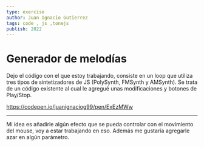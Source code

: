 ```yaml
---
type: exercise
author: Juan Ignacio Gutierrez 
tags: code , js ,tonejs
publish: 2022
---
```


# Generador de melodías

Dejo el código con el que estoy trabajando, consiste en un loop que utiliza tres tipos de sintetizadores de JS (PolySynth, FMSynth y AMSynth). Se trata de un código existente al cual le agregué unas modificaciones y botones de Play/Stop. 

https://codepen.io/juanignaciog99/pen/ExEzMWw

----------------------------------

 Mi idea es añadirle algún efecto que se pueda controlar con el movimiento del mouse, voy a estar trabajando en eso. Además me gustaría agregarle azar en algún parámetro. 
 
